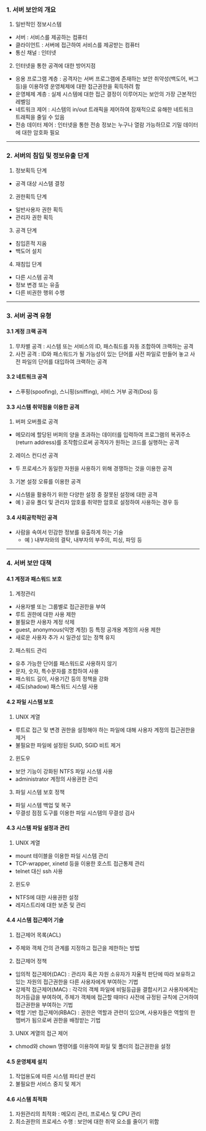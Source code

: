 ### 1. 서버 보안의 개요

1. 일반적인 정보시스템

- 서버 : 서비스를 제공하는 컴퓨터
- 클라이언트 : 서버에 접근하여 서비스를 제공받는 컴퓨터
- 통신 채널 : 인터넷

2. 인터넷을 통한 공격에 대한 방어지점

- 응용 프로그램 계층 : 공격자는 서버 프로그램에 존재하는 보안 취약성(백도어, 버그 등)을 이용하영 운영체제에 대한 접근권한을 획득하려 함
- 운영체제 계층 : 실제 시스템에 대한 접근 결정이 이루어지는 보안의 가장 근본적인 레벨임
- 네트워크 제어 : 시스템의 in/out 트래픽을 제어하여 잠재적으로 유해한 네트워크 트래픽을 줄일 수 있음
- 전송 데이터 제어 : 인터넷을 통한 전송 정보는 누구나 열람 가능하므로 기밀 데이터에 대한 암호화 필요

---

### 2. 서버의 침입 및 정보유출 단계

1. 정보획득 단계

- 공격 대상 시스템 결정

2. 권한획득 단계

- 일반사용자 권한 획득
- 관리자 권한 획득

3. 공격 단계

- 침입흔적 지움
- 백도어 설치

4. 재침입 단계

- 다른 시스템 공격
- 정보 변경 또는 유출
- 다른 비권한 행위 수행

---

### 3. 서버 공격 유형

#### 3.1 계정 크랙 공격

1. 무차별 공격 : 시스템 또는 서비스의 ID, 패스춰드를 자동 조합하여 크랙하는 공격
2. 사전 공격 : ID와 패스워드가 될 가능성이 있는 단어를 사전 파일로 만들어 놓고 사전 파일의 단어를 대입하여 크랙하는 공격

#### 3.2 네트워크 공격

- 스푸핑(spoofing), 스니핑(sniffing), 서비스 거부 공격(Dos) 등

#### 3.3 시스템 취약점을 이용한 공격

1. 버퍼 오버플로 공격

- 메모리에 할당된 버퍼의 양을 초과하는 데이터를 입력하여 프로그램의 복귀주소(return address)를 조작함으로써 공격자가 원하는 코드를 실행하는 공격

2. 레이스 컨디션 공격

- 두 프로세스가 동일한 자원을 사용하기 위해 경쟁하는 것을 이용한 공격

3. 기본 설정 오류를 이용한 공격

- 시스템을 활용하기 위한 다양한 설정 중 잘못된 설정에 대한 공격
- 예 ) 공유 폴더 및 관리자 암호를 취약한 암호로 설정하여 사용하는 경우 등

#### 3.4 사회공학적인 공격

- 사람을 속여서 민감한 정보를 유출하게 하는 기술
  - 예 ) 내부자와의 결탁, 내부자의 부주의, 피싱, 파밍 등

---

### 4. 서버 보안 대책

#### 4.1 계정과 패스워드 보호

1. 계정관리

- 사용자별 또는 그룹별로 접근권한을 부여
- 루트 권한에 대한 사용 제한
- 불필요한 사용자 계정 삭제
- guest, anonymous(익명 계정) 등 특정 공개용 계정의 사용 제한
- 새로운 사용자 추가 시 일관성 있는 정책 유지

2. 패스워드 관리

- 유추 가능한 단어를 패스워드로 사용하지 않기
- 문자, 숫자, 특수문자를 조합하여 사용
- 패스워드 길이, 사용기간 등의 정책을 강화
- 섀도(shadow) 패스워드 시스템 사용

#### 4.2 파일 시스템 보호

1. UNIX 계열

- 루트로 접근 및 변경 권한을 설정해야 하는 파일에 대해 사용자 계정의 접근권한을 제거
- 불필요한 파일에 설정된 SUID, SGID 비트 제거

2. 윈도우

- 보안 기능이 강화된 NTFS 파일 시스템 사용
- administrator 계정의 사용권한 관리

3. 파일 시스템 보호 정책

- 파일 시스템 백업 및 복구
- 무결성 점점 도구를 이용한 파일 시스템의 무결성 검사

#### 4.3 시스템 파일 설정과 관리

1. UNIX 계열

- mount 테이블을 이용한 파일 시스템 관리
- TCP\-wrapper, xinetd 등을 이용한 호스트 접근통제 관리
- telnet 대신 ssh 사용

2. 윈도우

- NTFS에 대한 사용권한 설정
- 레지스트리에 대한 보존 및 관리

#### 4.4 시스템 접근제어 기술

1. 접근제어 목록(ACL)

- 주체와 객체 간의 관계를 지정하고 접근을 제한하는 방법

2. 접근제어 정책

- 임의적 접근제어(DAC) : 관리자 혹은 자원 소유자가 자율적 판단에 따라 보유하고 있는 자원의 접근권한을 다른 사용자에게 부여하는 기법
- 강제적 접근제어(MAC) : 각각의 객체 파일에 비밀등급을 결합시키고 사용자에게는 허가등급을 부여하여, 주체가 객체에 접근할 때마다 사전에 규정된 규칙에 근거하여 접근권한을 부여하는 기법
- 역할 기반 접근제어(RBAC) : 권한은 역할과 관련이 있으며, 사용자들은 역할의 한 멤버가 됨으로써 권한을 배정받는 기법

3. UNIX 계열의 접근 제어

- chmod와 chown 명령어를 이용하여 파일 및 폴더의 접근권한을 설정

#### 4.5 운영체제 설치

1. 작업용도에 따른 시스템 파티션 분리
2. 불필요한 서비스 중지 및 제거

#### 4.6 시스템 최적화

1. 자원관리의 최적화 : 메모리 관리, 프로세스 및 CPU 관리
2. 최소권한의 프로세스 수행 : 보안에 대한 취약 요소를 줄이기 위함
